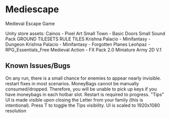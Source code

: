 # Mediescape
Medieval Escape Game

Unity store assets:
	Cainos - Pixel Art Small Town - Basic
	Doors Small Sound Pack
	GROUND TILESETS RULE TILES
	Krishna Palacio - Minifantasy - Dungeon
	Krishna Palacio - Minifantasy - Forgotten Planes
	Leohpaz - RPG_Essentials_Free
	Medieval Action - FX Pack 2.0
	Miniature Army 2D V.1

## Known Issues/Bugs
On any run, there is a small chance for enemies to appear nearly invisible.
	restart fixes in most scenarios.
MoneyBags cannot be manually consumed/dropped. Therefore, you will be unable to pick up keys if you have moneybags in each hotbar slot.
	Restart is required to progress.
"Tips" UI is made visible upon closing the Letter from your family (this is intentional).
	Press T to toggle the Tips visibility.
UI is scaled to 1920x1080 resolution